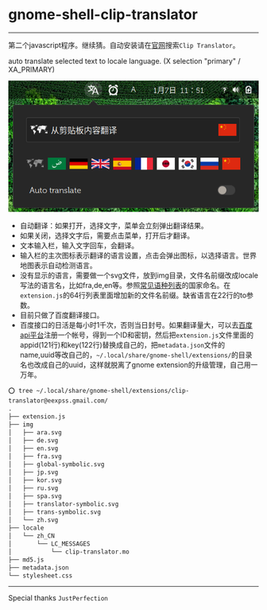 # gnome-shell-clip-translator

---

第二个javascript程序。继续猜。自动安装请在[官网](https://extensions.gnome.org/)搜索`Clip Translator`。

auto translate selected text to locale language. (X selection "primary" / XA_PRIMARY)

![](screenshot.png)

- 自动翻译：如果打开，选择文字，菜单会立刻弹出翻译结果。
- 如果关闭，选择文字后，需要点击菜单，打开后才翻译。
- 文本输入栏，输入文字回车，会翻译。
- 输入栏的主次图标表示翻译的语言设置，点击会弹出图标，以选择语言。世界地图表示自动检测语言。
- 没有显示的语言，需要做一个svg文件，放到img目录，文件名前缀改成locale写法的语言名，比如fra,de,en等。参照[常见语种列表](http://api.fanyi.baidu.com/doc/21)的国家命名。在`extension.js`的64行列表里面增加新的文件名前缀。缺省语言在22行的to参数。
- 目前只做了百度翻译接口。
- 百度接口的日活是每小时1千次，否则当日封号。如果翻译量大，可以去[百度api平台](http://api.fanyi.baidu.com/manage/developer)注册一个帐号，得到一个ID和密钥，然后把`extension.js`文件里面的appid(121行)和key(122行)替换成自己的，把`metadata.json`文件的name,uuid等改自己的，`~/.local/share/gnome-shell/extensions/`的目录名也改成自己的uuid，这样就脱离了gnome extension的升级管理，自己用一万年。

```
⭕ tree ~/.local/share/gnome-shell/extensions/clip-translator@eexpss.gmail.com/
.
├── extension.js
├── img
│   ├── ara.svg
│   ├── de.svg
│   ├── en.svg
│   ├── fra.svg
│   ├── global-symbolic.svg
│   ├── jp.svg
│   ├── kor.svg
│   ├── ru.svg
│   ├── spa.svg
│   ├── translator-symbolic.svg
│   ├── trans-symbolic.svg
│   └── zh.svg
├── locale
│   └── zh_CN
│       └── LC_MESSAGES
│           └── clip-translator.mo
├── md5.js
├── metadata.json
└── stylesheet.css
```
---
Special thanks `JustPerfection`
